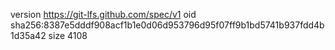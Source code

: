 version https://git-lfs.github.com/spec/v1
oid sha256:8387e5dddf908acf1b1e0d06d953796d95f07ff9b1bd5741b937fdd4b1d35a42
size 4108
